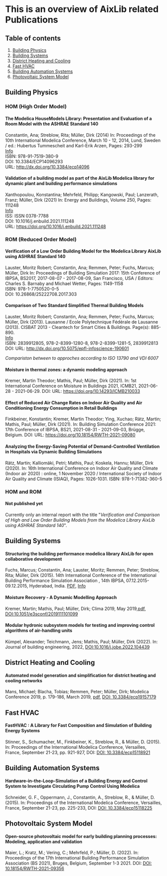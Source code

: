 # This is an overview of AixLib related Publications

## Table of contents
1. [Building Physics](#buildingphysics)
1. [Building Systems](#buildingsystems)
1. [District Heating and Cooling](#dhc)
1. [Fast HVAC](#fasthvac)
1. [Building Automation Systems](#bas)
1. [Photovoltaic System Model](#pv)


## Building Physics <a name="buildingphysics"></a>

### HOM (High Order Model)

#### The Modelica HouseModels Library: Presentation and Evaluation of a Room Model with the ASHRAE Standard 140
Constantin, Ana; Streblow, Rita; Müller, Dirk (2014)
In: Proceedings of the 10th International Modelica Conference, March 10 - 12, 2014, Lund, Sweden / ed.: Hubertus Tummescheit and Karl-Erik Arzen, Pages: 293-299  
[Info](http://www.ebc.eonerc.rwth-aachen.de/go/id/dncb/lidx/1/file/225819)  
ISBN: 978-91-7519-380-9     
DOI: 10.3384/ECP14096293   
URL: http://dx.doi.org/10.3384/ecp14096

#### Validation of a building model as part of the AixLib Modelica library for dynamic plant and building performance simulations
Xanthopoulou, Konstantina; Mehrfeld, Philipp; Kangowski, Paul; Lanzerath, Franz; Müller, Dirk (2021)
In: Energy and Buildings, Volume 250, Pages: 111248  
[Info](http://www.ebc.eonerc.rwth-aachen.de/go/id/dncb/lidx/1/file/225819)  
ISS: ISSN 0378-7788     
DOI: 10.1016/j.enbuild.2021.111248   
URL: https://doi.org/10.1016/j.enbuild.2021.111248

### ROM (Reduced Order Model)

#### Verification of a Low Order Building Model for the Modelica Library AixLib using ASHRAE Standard 140
Lauster, Moritz Robert; Constantin, Ana; Remmen, Peter; Fuchs, Marcus; Müller, Dirk
In: Proceedings of Building Simulation 2017: 15th Conference of IBPSA, BS2017, 2017-08-07 - 2017-08-09, San Francisco, USA / Editors: Charles S. Barnaby and Michael Wetter, Pages: 1149-1158  
ISBN: 978-1-7750520-0-5  
DOI: 10.26868/25222708.2017.303  

#### Comparison of Two Standard Simplified Thermal Building Models
Lauster, Moritz Robert; Constantin, Ana; Remmen, Peter; Fuchs, Marcus; Müller, Dirk (2013). Lausanne / Ecole Polytechnique Fédérale de Lausanne (2013). CISBAT 2013 - Cleantech for Smart Cities & Buildings. Page(s): 885-890.  
[Info](http://www.ebc.eonerc.rwth-aachen.de/go/id/dncb/lidx/1/file/225169)    
ISBN: 2839912805, 978-2-8399-1280-8, 978-2-8399-1281-5, 2839912813  
DOI: URL: http://dx.doi.org/10.5075/epfl-infoscience-190601

*Compariston between to approches according to ISO 13790 and VDI 6007*

#### Moisture in thermal zones: a dynamic modeling approach
Kremer, Martin Theodor; Mathis, Paul; Müller, Dirk (2021). In: 1st International Conference on Moisture in Buildings 2021, ICMB21, 2021-06-28 - 2021-06-29.
DOI: URL: https://doi.org/10.14293/ICMB210033

#### Effect of Reduced Air Change Rates on Indoor Air Quality and Air Conditioning Energy Consumption in Retail Buildings
Finkbeiner, Konstantin; Kremer, Martin Theodor; Ying, Xuchao; Rätz, Martin; Mathis, Paul; Müller, Dirk (2021). In: Building Simulation Conference 2021: 17th Conference of IBPSA, BS21, 2021-08-31 - 2021-09-03, Brügge, Belgium.
DOI: URL: https://doi.org/10.18154/RWTH-2021-09080


#### Analyzing the Energy-Saving Potential of Demand-Controlled Ventilation in Hospitals via Dynamic Building Simulations
Rätz, Martin; Kalliomäki, Petri; Mathis, Paul; Koskela, Hannu; Müller, Dirk (2020). In: 16th International Conference on Indoor Air Quality and Climate (Indoor air 2020) : online, 1 November 2020 / International Society of Indoor Air Quality and Climate (ISIAQ), Pages: 1026-1031.
ISBN: 978-1-71382-360-5 

### HOM and ROM

#### Not published yet
Currently only an internal report with the title "*Verification and Comparison of High and Low Order Building Models from the Modelica Library AixLib using ASHRAE Standard 140*".


## Building Systems <a name="buildingsystems"></a>

#### Structuring the building performance modelica library AixLib for open collaborative development
Fuchs, Marcus; Constantin, Ana; Lauster, Moritz; Remmen, Peter; Streblow, Rita; Müller, Dirk (2015). 14th International Conference of the International Building Performance Simulation Association , 14th IBPSA, 07.12.2015-09.12.2015, Hyderabad, India. [PDF](http://www.ibpsa.org/proceedings/BS2015/p2202.pdf), [Info](http://www.ebc.eonerc.rwth-aachen.de/cms/E-ON-ERC-EBC/Forschung/Publikationen/~dncb/Details/?file=540827&lidx=1)


#### Moisture Recovery - A Dynamic Modelling Approach
Kremer, Martin; Mathis, Paul; Müller, Dirk; Clima 2019, May 2019,[pdf](https://www.e3s-conferences.org/articles/e3sconf/pdf/2019/37/e3sconf_clima2019_01099.pdf), [DOI:10.1051/e3sconf/2019111101099](https://doi.org/10.1051/e3sconf/201911101099)

#### Modular hydronic subsystem models for testing and improving control algorithms of air-handling units
Kümpel, Alexander; Teichmann, Jens; Mathis, Paul; Müller, Dirk (2022).
In: Journal of building engineering, 2022,
[DOI:10.1016/j.jobe.2022.104439 ](https://doi.org/10.1016/j.jobe.2022.104439 )


## District Heating and Cooling <a name="dhc"></a>

#### Automated model generation and simplification for district heating and cooling networks
Mans, Michael; Blacha, Tobias; Remmen, Peter; Müller, Dirk; Modelica Conference 2019, p. 179-186, March 2019, [pdf](http://www.ep.liu.se/ecp/157/ecp19157.pdf), [DOI: 10.3384/ecp19157179](http://dx.doi.org/10.3384/ecp19157179)


## Fast HVAC <a name="fasthvac"></a>

#### FastHVAC : A Library for Fast Composition and Simulation of Building Energy Systems
Stinner, S., Schumacher, M., Finkbeiner, K., Streblow, R., & Müller, D. (2015). In: Proceedings of the International Modelica Conference, Versailles, France, September 21-23, pp. 921-927, DOI: [DOI: 10.3384/ecp15118921](http://dx.doi.org/10.3384/ecp15118921)


## Building Automation Systems <a name="bas"></a>

#### Hardware-in-the-Loop-Simulation of a Building Energy and Control System to Investigate Circulating Pump Control Using Modelica
Schneider, G. F., Oppermann, J., Constantin, A., Streblow, R., & Müller, D. (2015). In: Proceedings of the International Modelica Conference, Versailles, France, September 21-23, pp. 225-233, DOI: [DOI: 10.3384/ecp15118225](http://dx.doi.org/10.3384/ecp15118225)

## Photovoltaic System Model <a name="pv"></a>

#### Open-source photovoltaic model for early building planning processes: Modeling, application and validation
Maier, L.; Kratz, M.; Vering, C.; Mehrfeld, P.; Müller, D. (2022). In: Proceedings of the 17th International Building Performance Simulation Association (BS 2021),
Bruges, Belgium, September 1-3 2021. DOI: [DOI: 10.18154/RWTH-2021-09356](http://dx.doi.org/10.18154/RWTH-2021-09356)

